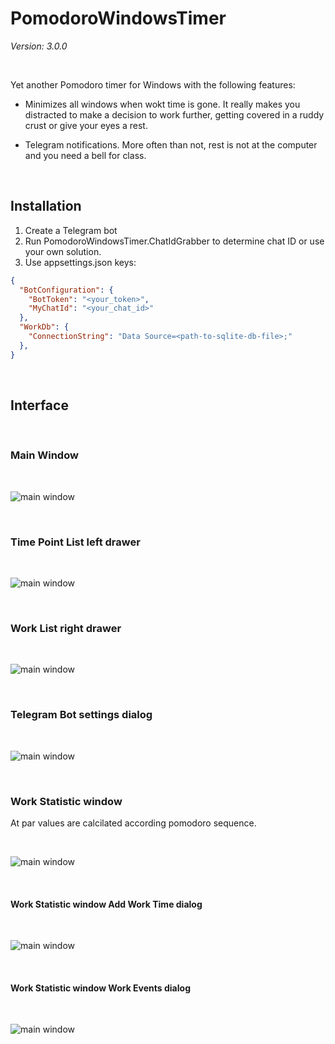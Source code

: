 PomodoroWindowsTimer
====================

*Version: 3.0.0*

<br/>

Yet another Pomodoro timer for Windows with the following features:

- Minimizes all windows when wokt time is gone. It really makes you distracted to make a decision to work further, getting covered in a ruddy crust or give your eyes a rest.

- Telegram notifications. More often than not, rest is not at the computer and you need a bell for class.

<br/>

## Installation

1. Create a Telegram bot
2. Run PomodoroWindowsTimer.ChatIdGrabber to determine chat ID or use your own solution.
3. Use appsettings.json keys:

```json
{
  "BotConfiguration": {
    "BotToken": "<your_token>",
    "MyChatId": "<your_chat_id>"
  },
  "WorkDb": { 
    "ConnectionString": "Data Source=<path-to-sqlite-db-file>;"
  },
}
```

<br/>

## Interface

<br/>

### Main Window

<br/>

![main window](./images/main-window.png)

<br/>

### Time Point List left drawer

<br/>

![main window](./images/main-window-open-time-points.png)

<br/>

### Work List right drawer

<br/>

![main window](./images/main-window-open-work-list.png)

<br/>

### Telegram Bot settings dialog

<br/>

![main window](./images/bot-settings-dialog.png)

<br/>

### Work Statistic window

At par values are calcilated according pomodoro sequence.

<br/>

![main window](./images/work-statistic.png)

<br/>

#### Work Statistic window Add Work Time dialog

<br/>

![main window](./images/work-statistic-log-times-dialog.png)

<br/>

#### Work Statistic window Work Events dialog

<br/>

![main window](./images/work-statistic-log-events-dialog.png)

<br/>
